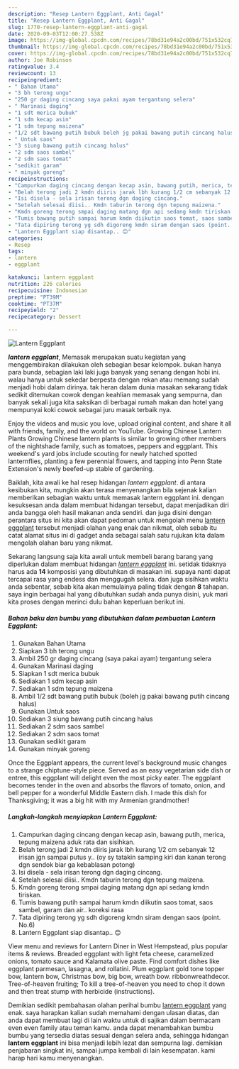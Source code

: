 ```yaml
---
description: "Resep Lantern Eggplant, Anti Gagal"
title: "Resep Lantern Eggplant, Anti Gagal"
slug: 1770-resep-lantern-eggplant-anti-gagal
date: 2020-09-03T12:00:27.538Z
image: https://img-global.cpcdn.com/recipes/78bd31e94a2c00bd/751x532cq70/lantern-eggplant-foto-resep-utama.jpg
thumbnail: https://img-global.cpcdn.com/recipes/78bd31e94a2c00bd/751x532cq70/lantern-eggplant-foto-resep-utama.jpg
cover: https://img-global.cpcdn.com/recipes/78bd31e94a2c00bd/751x532cq70/lantern-eggplant-foto-resep-utama.jpg
author: Joe Robinson
ratingvalue: 3.4
reviewcount: 13
recipeingredient:
- " Bahan Utama"
- "3 bh terong ungu"
- "250 gr daging cincang saya pakai ayam tergantung selera"
- " Marinasi daging"
- "1 sdt merica bubuk"
- "1 sdm kecap asin"
- "1 sdm tepung maizena"
- "1/2 sdt bawang putih bubuk boleh jg pakai bawang putih cincang halus"
- " Untuk saos"
- "3 siung bawang putih cincang halus"
- "2 sdm saos sambel"
- "2 sdm saos tomat"
- "sedikit garam"
- " minyak goreng"
recipeinstructions:
- "Campurkan daging cincang dengan kecap asin, bawang putih, merica, tepung maizena aduk rata dan sisihkan."
- "Belah terong jadi 2 kmdn diiris jarak lbh kurang 1/2 cm sebanyak 12 irisan jgn sampai putus y.. (oy sy tatakin samping kiri dan kanan terong dgn sendok biar ga kebablasan potong)"
- "Isi disela - sela irisan terong dgn daging cincang."
- "Setelah selesai diisi.. Kmdn taburin terong dgn tepung maizena."
- "Kmdn goreng terong smpai daging matang dgn api sedang kmdn tiriskan."
- "Tumis bawang putih sampai harum kmdn diikutin saos tomat, saos sambel, garam dan air.. koreksi rasa"
- "Tata dipiring terong yg sdh digoreng kmdn siram dengan saos (point. No.6)"
- "Lantern Eggplant siap disantap.. 😊"
categories:
- Resep
tags:
- lantern
- eggplant

katakunci: lantern eggplant 
nutrition: 226 calories
recipecuisine: Indonesian
preptime: "PT39M"
cooktime: "PT37M"
recipeyield: "2"
recipecategory: Dessert

---
```



![Lantern Eggplant](https://img-global.cpcdn.com/recipes/78bd31e94a2c00bd/751x532cq70/lantern-eggplant-foto-resep-utama.jpg)

<b><i>lantern eggplant</i></b>, Memasak merupakan suatu kegiatan yang menggembirakan dilakukan oleh sebagian besar kelompok. bukan hanya para bunda, sebagian laki laki juga banyak yang senang dengan hobi ini. walau hanya untuk sekedar berpesta dengan rekan atau memang sudah menjadi hobi dalam dirinya. tak heran dalam dunia masakan sekarang tidak sedikit ditemukan cowok dengan keahlian memasak yang sempurna, dan banyak sekali juga kita saksikan di berbagai rumah makan dan hotel yang mempunyai koki cowok sebagai juru masak terbaik nya.

Enjoy the videos and music you love, upload original content, and share it all with friends, family, and the world on YouTube. Growing Chinese Lantern Plants Growing Chinese lantern plants is similar to growing other members of the nightshade family, such as tomatoes, peppers and eggplant. This weekend&#39;s yard jobs include scouting for newly hatched spotted lanternflies, planting a few perennial flowers, and tapping into Penn State Extension&#39;s newly beefed-up stable of gardening.

Baiklah, kita awali ke hal resep hidangan <i>lantern eggplant</i>. di antara kesibukan kita, mungkin akan terasa menyenangkan bila sejenak kalian memberikan sebagian waktu untuk memasak lantern eggplant ini. dengan kesuksesan anda dalam membuat hidangan tersebut, dapat menjadikan diri anda bangga oleh hasil makanan anda sendiri. dan juga disini dengan perantara situs ini kita akan dapat pedoman untuk mengolah menu <u>lantern eggplant</u> tersebut menjadi olahan yang enak dan nikmat, oleh sebab itu catat alamat situs ini di gadget anda sebagai salah satu rujukan kita dalam mengolah olahan baru yang nikmat.


Sekarang langsung saja kita awali untuk membeli barang barang yang diperlukan dalam membuat hidangan <u><i>lantern eggplant</i></u> ini. setidak tidaknya harus ada <b>14</b> komposisi yang dibutuhkan di masakan ini. supaya nanti dapat tercapai rasa yang endess dan menggugah selera. dan juga sisihkan waktu anda sebentar, sebab kita akan memulainya paling tidak dengan <b>8</b> tahapan. saya ingin berbagai hal yang dibutuhkan sudah anda punya disini, yuk mari kita proses dengan merinci dulu bahan keperluan berikut ini.

<!--inarticleads1-->

##### Bahan baku dan bumbu yang dibutuhkan dalam pembuatan Lantern Eggplant:

1. Gunakan  Bahan Utama
1. Siapkan 3 bh terong ungu
1. Ambil 250 gr daging cincang (saya pakai ayam) tergantung selera
1. Gunakan  Marinasi daging
1. Siapkan 1 sdt merica bubuk
1. Sediakan 1 sdm kecap asin
1. Sediakan 1 sdm tepung maizena
1. Ambil 1/2 sdt bawang putih bubuk (boleh jg pakai bawang putih cincang halus)
1. Gunakan  Untuk saos
1. Sediakan 3 siung bawang putih cincang halus
1. Sediakan 2 sdm saos sambel
1. Sediakan 2 sdm saos tomat
1. Gunakan sedikit garam
1. Gunakan  minyak goreng


Once the Eggplant appears, the current level&#39;s background music changes to a strange chiptune-style piece. Served as an easy vegetarian side dish or entree, this eggplant will delight even the most picky eater. The eggplant becomes tender in the oven and absorbs the flavors of tomato, onion, and bell pepper for a wonderful Middle Eastern dish. I made this dish for Thanksgiving; it was a big hit with my Armenian grandmother! 

<!--inarticleads2-->

##### Langkah-langkah menyiapkan Lantern Eggplant:

1. Campurkan daging cincang dengan kecap asin, bawang putih, merica, tepung maizena aduk rata dan sisihkan.
1. Belah terong jadi 2 kmdn diiris jarak lbh kurang 1/2 cm sebanyak 12 irisan jgn sampai putus y.. (oy sy tatakin samping kiri dan kanan terong dgn sendok biar ga kebablasan potong)
1. Isi disela - sela irisan terong dgn daging cincang.
1. Setelah selesai diisi.. Kmdn taburin terong dgn tepung maizena.
1. Kmdn goreng terong smpai daging matang dgn api sedang kmdn tiriskan.
1. Tumis bawang putih sampai harum kmdn diikutin saos tomat, saos sambel, garam dan air.. koreksi rasa
1. Tata dipiring terong yg sdh digoreng kmdn siram dengan saos (point. No.6)
1. Lantern Eggplant siap disantap.. 😊


View menu and reviews for Lantern Diner in West Hempstead, plus popular items &amp; reviews. Breaded eggplant with light feta cheese, caramelized onions, tomato sauce and Kalamata olive paste. Find comfort dishes like eggplant parmesan, lasagna, and rollatini. Plum eggplant gold tone topper bow, lantern bow, Christmas bow, big bow, wreath bow. ribbonwreathdecor. Tree-of-heaven fruiting; To kill a tree-of-heaven you need to chop it down and then treat stump with herbicide (instructions). 

Demikian sedikit pembahasan olahan perihal bumbu <u>lantern eggplant</u> yang enak. saya harapkan kalian sudah memahami dengan ulasan diatas, dan anda dapat membuat lagi di lain waktu untuk di sajikan dalam bermacam even even family atau teman kamu. anda dapat menambahkan bumbu bumbu yang tersedia diatas sesuai dengan selera anda, sehingga hidangan <b>lantern eggplant</b> ini bisa menjadi lebih lezat dan sempurna lagi. demikian penjabaran singkat ini, sampai jumpa kembali di lain kesempatan. kami harap hari kamu menyenangkan.
